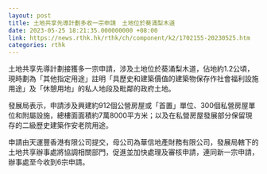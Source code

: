 ```yaml
---
layout: post
title: 土地共享先導計劃多收一宗申請　土地位於葵涌梨木道
date: 2023-05-25 18:21:35.000000000 +08:00
link: https://news.rthk.hk/rthk/ch/component/k2/1702155-20230525.htm
categories: rthk
---
```


土地共享先導計劃接獲多一宗申請，涉及土地位於葵涌梨木道，佔地約1.2公頃，現時劃為「其他指定用途」註明「具歷史和建築價值的建築物保存作社會福利設施用途」及「休憩用地」的私人地段及毗鄰的政府土地。

發展局表示，申請涉及興建約912個公營房屋或「首置」單位、300個私營房屋單位和附屬設施，總樓面面積約7萬8000平方米；以及在私營房屋發展部分保留現存的二級歷史建築作安老院用途。

申請由天運豐香港有限公司提交，母公司為華信地產財務有限公司，發展局轄下的土地共享辦事處將協調相關部門，促進並加快處理及審核申請，連同新一宗申請，辦事處至今收到6宗申請。

